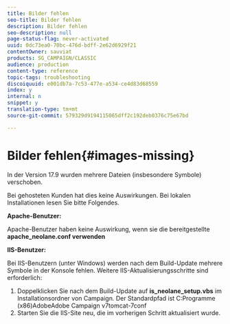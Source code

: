 ```yaml
---
title: Bilder fehlen
seo-title: Bilder fehlen
description: Bilder fehlen
seo-description: null
page-status-flag: never-activated
uuid: 0dc73ea0-70bc-476d-bdff-2e62d6929f21
contentOwner: sauviat
products: SG_CAMPAIGN/CLASSIC
audience: production
content-type: reference
topic-tags: troubleshooting
discoiquuid: e001db7a-7c53-477e-a534-ce4d83d68559
index: y
internal: n
snippet: y
translation-type: tm+mt
source-git-commit: 579329d9194115065dff2c192deb0376c75e67bd

---
```



# Bilder fehlen{#images-missing}

In der Version 17.9 wurden mehrere Dateien (insbesondere Symbole) verschoben.

Bei gehosteten Kunden hat dies keine Auswirkungen. Bei lokalen Installationen lesen Sie bitte Folgendes.

**Apache-Benutzer:**

Apache-Benutzer haben keine Auswirkung, wenn sie die bereitgestellte **apache_neolane.conf verwenden**

**IIS-Benutzer:**

Bei IIS-Benutzern (unter Windows) werden nach dem Build-Update mehrere Symbole in der Konsole fehlen. Weitere IIS-Aktualisierungsschritte sind erforderlich:

1. Doppelklicken Sie nach dem Build-Update auf **is_neolane_setup.vbs** im Installationsordner von Campaign. Der Standardpfad ist C:Programme (x86)AdobeAdobe Campaign v7tomcat-7conf
1. Starten Sie die IIS-Site neu, die im vorherigen Schritt aktualisiert wurde.

